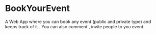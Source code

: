 # BookYourEvent
A Web App where you can book any event (public and private type) and keeps track of it . You can also comment , invite people to you event.
